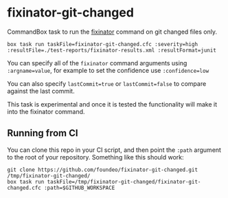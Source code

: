 # fixinator-git-changed

CommandBox task to run the [fixinator](https://fixinator.app/) command on git changed files only. 

    box task run taskFile=fixinator-git-changed.cfc :severity=high :resultFile=./test-reports/fixinator-results.xml :resultFormat=junit

You can specify all of the `fixinator` command arguments using `:argname=value`, for example to set the confidence use `:confidence=low`

You can also specify `lastCommit=true` or `lastCommit=false` to compare against the last commit. 

This task is experimental and once it is tested the functionality will make it into the fixinator command.

## Running from CI

You can clone this repo in your CI script, and then point the `:path` argument to the root of your repository. Something like this should work:

    git clone https://github.com/foundeo/fixinator-git-changed.git /tmp/fixinator-git-changed/
    box task run taskFile=/tmp/fixinator-git-changed/fixinator-git-changed.cfc :path=$GITHUB_WORKSPACE
